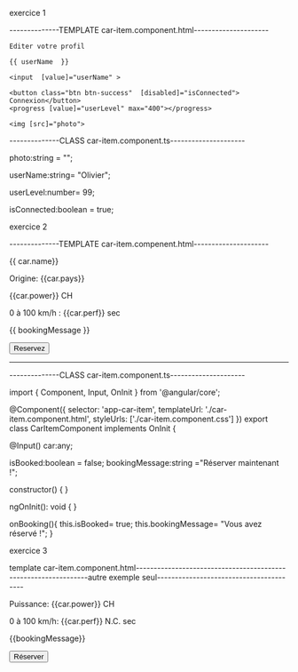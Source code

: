 exercice 1

--------------TEMPLATE 
car-item.component.html---------------------

<div class="col-4">

    Editer votre profil

    {{ userName  }}

    <input  [value]="userName" >

    <button class="btn btn-success"  [disabled]="isConnected"> Connexion</button>
    <progress [value]="userLevel" max="400"></progress>

    <img [src]="photo">
    
</div>


--------------CLASS car-item.component.ts---------------------



  photo:string = "";
  
  userName:string= "Olivier";

  userLevel:number= 99;

  isConnected:boolean = true;


 exercice 2
 
  --------------TEMPLATE car-item.compenent.html---------------------

<p>{{ car.name}}</p>
<p>Origine: {{car.pays}} </p>
<p> {{car.power}} CH</p>
<p>0 à 100 km/h : {{car.perf}} sec</p>
<p>{{ bookingMessage }}</p>
<button class="btn btn-primary" (click)="onBooking()" [disabled]="isBooked">Reservez</button>
<hr>

--------------CLASS car-item.component.ts---------------------


import { Component, Input, OnInit } from '@angular/core';

@Component({
  selector: 'app-car-item',
  templateUrl: './car-item.component.html',
  styleUrls: ['./car-item.component.css']
})
export class CarItemComponent implements OnInit {

  @Input() car:any;

  isBooked:boolean = false;
  bookingMessage:string ="Réserver maintenant !";

  constructor() { }

  ngOnInit(): void {
  }

  onBooking(){
    this.isBooked= true;
    this.bookingMessage= "Vous avez réservé !";
  }

exercice 3 

template car-item.component.html----------------------------------------------------------------autre exemple seul----------------------------------------

<p>Puissance: <span [ngClass]="{'badge':true, 
                                        'badge-info':car.power < 1000, 
                                        'badge-warning':car.power >= 1000}">
                                        {{car.power}} CH </span></p>
        <p>0 à 100 km/h: {{car.perf}} <span *ngIf="car.perf == null">N.C.</span> sec </p>
        <p [ngClass]="{'text-success':isBooked}">{{bookingMessage}}</p>
        <button class="btn btn-primary" (click)="onBooking()" [disabled]="isBooked">Réserver</button>